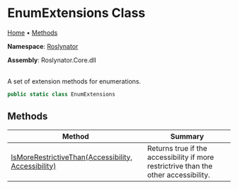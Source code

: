# EnumExtensions Class

[Home](../../README.md) &#x2022; [Methods](#methods)

**Namespace**: [Roslynator](../README.md)

**Assembly**: Roslynator\.Core\.dll

\
A set of extension methods for enumerations\.

```csharp
public static class EnumExtensions
```

## Methods

| Method | Summary |
| ------ | ------- |
| [IsMoreRestrictiveThan(Accessibility, Accessibility)](IsMoreRestrictiveThan/README.md) | Returns true if the accessibility if more restrictrive than the other accessibility\. |

